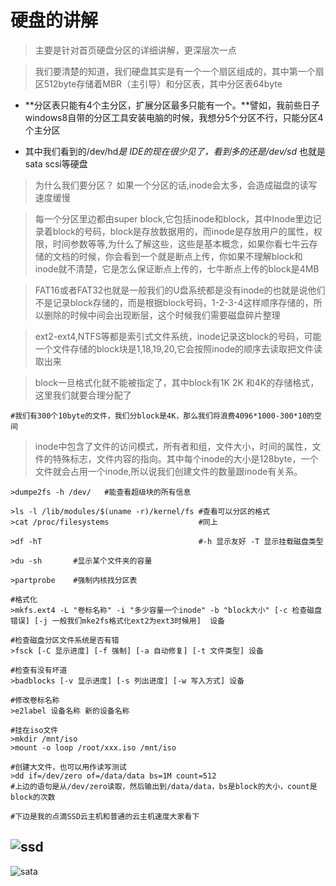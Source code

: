硬盘的讲解
===

>主要是针对首页硬盘分区的详细讲解，更深层次一点

>我们要清楚的知道，我们硬盘其实是有一个一个扇区组成的，其中第一个扇区512byte存储着MBR（主引导）和分区表，其中分区表64byte

 - **分区表只能有4个主分区，扩展分区最多只能有一个。**譬如，我前些日子windows8自带的分区工具安装电脑的时候，我想分5个分区不行，只能分区4个主分区

 - 其中我们看到的/dev/hd*是 IDE的现在很少见了，看到多的还是/dev/sd* 也就是sata scsi等硬盘
 
>为什么我们要分区？
>如果一个分区的话,inode会太多，会造成磁盘的读写速度缓慢

>每一个分区里边都由super block,它包括inode和block，其中Inode里边记录着block的号码，block是存放数据用的，而inode是存放用户的属性，权限，时间参数等等,为什么了解这些，这些是基本概念，如果你看七牛云存储的文档的时候，你会看到一个就是断点上传，你如果不理解block和inode就不清楚，它是怎么保证断点上传的，七牛断点上传的block是4MB

>FAT16或者FAT32也就是一般我们的U盘系统都是没有inode的也就是说他们不是记录block存储的，而是根据block号码，1-2-3-4这样顺序存储的，所以删除的时候中间会出现断层，这个时候我们需要磁盘碎片整理

>ext2-ext4,NTFS等都是索引式文件系统，inode记录这block的号码，可能一个文件存储的block块是1,18,19,20,它会按照inode的顺序去读取把文件读取出来

>block一旦格式化就不能被指定了，其中block有1K 2K 和4K的存储格式，这里我们就要合理分配了

	#我们有300个10byte的文件，我们分block是4K，那么我们将浪费4096*1000-300*10的空间

>inode中包含了文件的访问模式，所有者和组，文件大小，时间的属性，文件的特殊标志，文件内容的指向。其中每个inode的大小是128byte，一个文件就会占用一个inode,所以说我们创建文件的数量跟inode有关系。

	>dumpe2fs -h /dev/   #能查看超级块的所有信息
	
	>ls -l /lib/modules/$(uname -r)/kernel/fs #查看可以分区的格式
	>cat /proc/filesystems                    #同上

    >df -hT                                   #-h 显示友好 -T 显示挂载磁盘类型

    >du -sh       #显示某个文件夹的容量
    
    >partprobe    #强制内核找分区表
    
    #格式化
    >mkfs.ext4 -L "卷标名称" -i "多少容量一个inode" -b "block大小" [-c 检查磁盘错误] [-j 一般我们mke2fs格式化ext2为ext3时候用]  设备

    #检查磁盘分区文件系统是否有错
    >fsck [-C 显示进度] [-f 强制] [-a 自动修复] [-t 文件类型] 设备

    #检查有没有坏道
    >badblocks [-v 显示进度] [-s 列出进度] [-w 写入方式] 设备

	#修改卷标名称
	>e2label 设备名称 新的设备名称

    #挂在iso文件
	>mkdir /mnt/iso
	>mount -o loop /root/xxx.iso /mnt/iso

	#创建大文件，也可以用作读写测试
	>dd if=/dev/zero of=/data/data bs=1M count=512
	#上边的语句是从/dev/zero读取，然后输出到/data/data，bs是block的大小，count是block的次数

	#下边是我的点滴SSD云主机和普通的云主机速度大家看下

![ssd](http://widuu.u.qiniudn.com/linux/dd.png)
---
![sata](http://widuu.u.qiniudn.com/linux/dd2.png)
